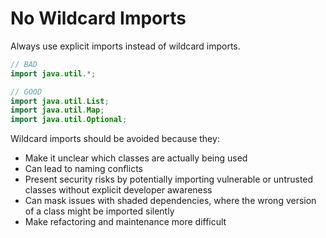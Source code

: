 # No Wildcard Imports

Always use explicit imports instead of wildcard imports.

```java
// BAD
import java.util.*;

// GOOD
import java.util.List;
import java.util.Map;
import java.util.Optional;
```

Wildcard imports should be avoided because they:

- Make it unclear which classes are actually being used
- Can lead to naming conflicts
- Present security risks by potentially importing vulnerable or untrusted classes without explicit developer awareness
- Can mask issues with shaded dependencies, where the wrong version of a class might be imported silently
- Make refactoring and maintenance more difficult